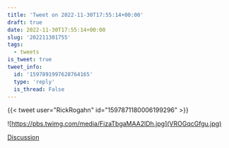 ```yaml
---
title: 'Tweet on 2022-11-30T17:55:14+00:00'
draft: true
date: 2022-11-30T17:55:14+00:00
slug: '202211301755'
tags:
  - tweets
is_tweet: true
tweet_info:
  id: '1597891997628764165'
  type: 'reply'
  is_thread: False
---
```




{{< tweet user="RickRogahn" id="1597871180006199296" >}}



![https://pbs.twimg.com/media/FizaTbgaMAA2lDh.jpg](VROGqcGfgu.jpg)

[Discussion](https://x.com/sytelus/status/1597891997628764165)
